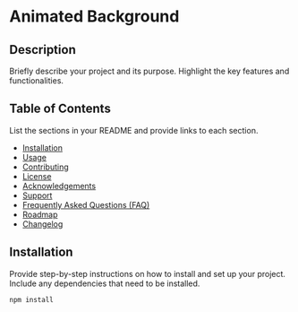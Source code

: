# Animated Background
## Description
Briefly describe your project and its purpose. Highlight the key features and functionalities.

## Table of Contents
List the sections in your README and provide links to each section.

- [Installation](#installation)
- [Usage](#usage)
- [Contributing](#contributing)
- [License](#license)
- [Acknowledgements](#acknowledgements)
- [Support](#support)
- [Frequently Asked Questions (FAQ)](#frequently-asked-questions-faq)
- [Roadmap](#roadmap)
- [Changelog](#changelog)

## Installation
Provide step-by-step instructions on how to install and set up your project. Include any dependencies that need to be installed.

```bash
npm install
